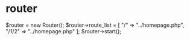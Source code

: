 # router

$router = new Router();
$router->route_list = [
    "/" => "../homepage.php",
    "/1/2" => "../homepage.php"
];
$router->start();
